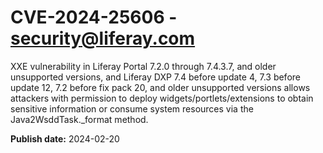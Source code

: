 # CVE-2024-25606 - security@liferay.com

XXE vulnerability in Liferay Portal 7.2.0 through 7.4.3.7, and older unsupported versions, and Liferay DXP 7.4 before update 4, 7.3 before update 12, 7.2 before fix pack 20, and older unsupported versions allows attackers with permission to deploy widgets/portlets/extensions to obtain sensitive information or consume system resources via the Java2WsddTask._format method.

**Publish date:** 2024-02-20
